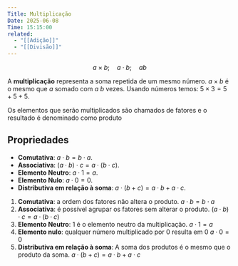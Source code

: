 ```yaml
---
Title: Multiplicação
Date: 2025-06-08
Time: 15:15:00
related:
  - "[[Adição]]"
  - "[[Divisão]]"
---
```

$$a \times b; \quad a \cdot b; \quad ab$$

A **multiplicação** representa a soma repetida de um mesmo número. $a \times b$ é o mesmo que $a$ somado com $a$ $b$ vezes. Usando números temos: $5 \times 3 = 5 + 5 + 5$.

Os elementos que serão multiplicados são chamados de fatores e o resultado é denominado como produto
## Propriedades

- **Comutativa**: $a \cdot b = b \cdot a$.
- **Associativa**: $(a \cdot b) \cdot c = a \cdot (b \cdot c)$.
- **Elemento Neutro**: $a \cdot 1 = a$.
- **Elemento Nulo**: $a \cdot 0 = 0$.
- **Distributiva em relação à soma**: $a \cdot (b + c) = a \cdot b + a \cdot c$.

1. **Comutativa**: a ordem dos fatores não altera o produto.
	$a \cdot b = b \cdot a$ 
	<br>
2. **Associativa**: é possível agrupar os fatores sem alterar o produto.
	$(a \cdot b) \cdot c = a \cdot (b \cdot c)$
	<br>
3. **Elemento Neutro**: 1 é o elemento neutro da multiplicação.
	$a \cdot 1 = a$
	<br>
4. **Elemento nulo**: qualquer número multiplicado por 0 resulta em 0
	$a \cdot 0 = 0$
	<br>
5. **Distributiva em relação à soma**: A soma dos produtos é o mesmo que o produto da soma.
	$a \cdot (b + c) = a \cdot b + a \cdot c$